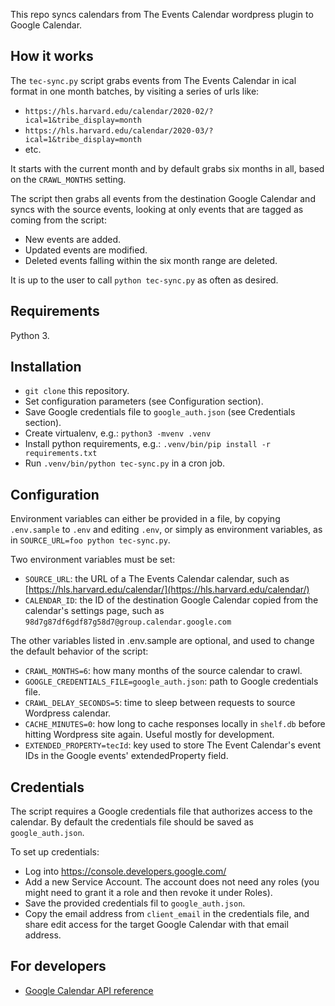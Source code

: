 This repo syncs calendars from The Events Calendar wordpress plugin to
Google Calendar.

## How it works ##

The `tec-sync.py` script grabs events from The Events Calendar in ical format in one month batches, by 
visiting a series of urls like:
 
* `https://hls.harvard.edu/calendar/2020-02/?ical=1&tribe_display=month`
* `https://hls.harvard.edu/calendar/2020-03/?ical=1&tribe_display=month`
* etc.

It starts with the current month and by default grabs six months in all, based on the `CRAWL_MONTHS`
setting.

The script then grabs all events from the destination Google Calendar and syncs with the source events,
looking at only events that are tagged as coming from the script:

* New events are added.
* Updated events are modified.
* Deleted events falling within the six month range are deleted.

It is up to the user to call `python tec-sync.py` as often as desired.

## Requirements ##

Python 3.

## Installation ##

* `git clone` this repository.
* Set configuration parameters (see Configuration section).
* Save Google credentials file to `google_auth.json` (see Credentials section).
* Create virtualenv, e.g.: `python3 -mvenv .venv`
* Install python requirements, e.g.: `.venv/bin/pip install -r requirements.txt`
* Run `.venv/bin/python tec-sync.py` in a cron job. 

## Configuration ##

Environment variables can either be provided in a file, by copying `.env.sample` to `.env` and
editing `.env`, or simply as environment variables, as in `SOURCE_URL=foo python tec-sync.py`.

Two environment variables must be set:

* `SOURCE_URL`: the URL of a The Events Calendar calendar, such as 
[https://hls.harvard.edu/calendar/](https://hls.harvard.edu/calendar/)
* `CALENDAR_ID`: the ID of the destination Google Calendar copied from the
calendar's settings page, such as `98d7g87df6gdf87g58d7@group.calendar.google.com`

The other variables listed in .env.sample are optional, and used to change the default
behavior of the script:

* `CRAWL_MONTHS=6`: how many months of the source calendar to crawl.
* `GOOGLE_CREDENTIALS_FILE=google_auth.json`: path to Google credentials file.
* `CRAWL_DELAY_SECONDS=5`: time to sleep between requests to source Wordpress calendar.
* `CACHE_MINUTES=0`: how long to cache responses locally in `shelf.db` before hitting Wordpress site again.
   Useful mostly for development.
* `EXTENDED_PROPERTY=tecId`: key used to store The Event Calendar's event IDs in the 
   Google events' extendedProperty field.

## Credentials ##

The script requires a Google credentials file that authorizes access to the calendar.
By default the credentials file should be saved as `google_auth.json`.

To set up credentials:

* Log into https://console.developers.google.com/
* Add a new Service Account. The account does not need any roles (you might need to grant
  it a role and then revoke it under Roles).
* Save the provided credentials fil to `google_auth.json`.
* Copy the email address from `client_email` in the credentials file, and share edit access
  for the target Google Calendar with that email address. 

## For developers ##

* [Google Calendar API reference](https://developers.google.com/calendar/v3/reference/events/list)

